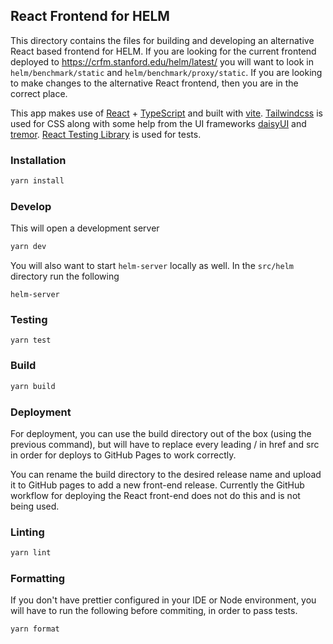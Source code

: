 ## React Frontend for HELM

This directory contains the files for building and developing an alternative React based frontend for HELM. If you are looking for the current frontend deployed to https://crfm.stanford.edu/helm/latest/ you will want to look in `helm/benchmark/static` and `helm/benchmark/proxy/static`. If you are looking to make changes to the alternative React frontend, then you are in the correct place.

This app makes use of [React](https://react.dev/) + [TypeScript](https://www.typescriptlang.org/) and built with [vite](https://vitejs.dev/). [Tailwindcss](https://tailwindcss.com/) is used for CSS along with some help from the UI frameworks [daisyUI](https://daisyui.com/) and [tremor](https://www.tremor.so/). [React Testing Library](https://testing-library.com/docs/react-testing-library/intro/) is used for tests.

### Installation

```bash
yarn install
```

### Develop

This will open a development server

```bash
yarn dev
```

You will also want to start `helm-server` locally as well. In the `src/helm` directory run the following

```
helm-server
```

### Testing

```
yarn test
```

### Build

```bash
yarn build
```

### Deployment

For deployment, you can use the build directory out of the box (using the previous command), but will have to replace every leading / in href and src in order for deploys to GitHub Pages to work correctly.

You can rename the build directory to the desired release name and upload it to GitHub pages to add a new front-end release. Currently the GitHub workflow for deploying the React front-end does not do this and is not being used.

### Linting

```bash
yarn lint
```

### Formatting

If you don't have prettier configured in your IDE or Node environment, you will have to run the following before commiting, in order to pass tests.

```bash
yarn format
```
